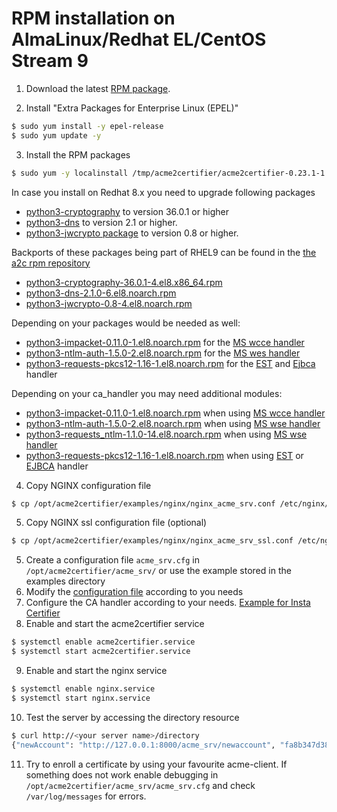<!-- markdownlint-disable  MD013 MD014 MD029 -->
<!-- wiki-title RPM installation on alma Linux 9 -->
# RPM installation on AlmaLinux/Redhat EL/CentOS Stream 9

1. Download the latest [RPM package](https://github.com/grindsa/acme2certifier/releases).

2. Install "Extra Packages for Enterprise Linux (EPEL)"

```bash
$ sudo yum install -y epel-release
$ sudo yum update -y
```

3. Install the RPM packages

```bash
$ sudo yum -y localinstall /tmp/acme2certifier/acme2certifier-0.23.1-1.0.noarch.rpm
```

In case you install on Redhat 8.x you need to upgrade following packages

- [python3-cryptography](https://cryptography.io/en/latest/) to version 36.0.1 or higher
- [python3-dns](https://www.dnspython.org/) to version 2.1 or higher.
- [python3-jwcrypto package](https://jwcrypto.readthedocs.io/en/latest/) to version 0.8 or higher.

Backports of these packages being part of RHEL9 can be found in the [the a2c rpm repository](https://github.com/grindsa/sbom/raw/main/rpm-repo/RPMs/rhel8)

- [python3-cryptography-36.0.1-4.el8.x86_64.rpm](https://github.com/grindsa/sbom/raw/main/rpm-repo/RPMs/rhel8/python3-cryptography-36.0.1-4.el8.x86_64.rpm)
- [python3-dns-2.1.0-6.el8.noarch.rpm](https://github.com/grindsa/sbom/raw/main/rpm-repo/RPMs/rhel8/python3-dns-2.1.0-6.el8.noarch.rpm)
- [python3-jwcrypto-0.8-4.el8.noarch.rpm](https://github.com/grindsa/sbom/raw/main/rpm-repo/RPMs/rhel8/python3-jwcrypto-0.8-4.el8.noarch.rpm)


Depending on your packages would be needed as well:
 - [python3-impacket-0.11.0-1.el8.noarch.rpm](https://github.com/grindsa/sbom/raw/main/rpm-repo/RPMs/rhel8/python3-impacket-0.11.0-1.el8.noarch.rpm) for the [MS wcce handler](https://github.com/grindsa/acme2certifier/blob/master/docs/mswcce.md)
 - [python3-ntlm-auth-1.5.0-2.el8.noarch.rpm](https://github.com/grindsa/sbom/raw/main/rpm-repo/RPMs/rhel8/python3-ntlm-auth-1.5.0-2.el8.noarch.rpm) for the [MS wes handler](https://github.com/grindsa/acme2certifier/blob/master/docs/mscertsrv.md)
 - [python3-requests-pkcs12-1.16-1.el8.noarch.rpm](https://github.com/grindsa/sbom/raw/main/rpm-repo/RPMs/rhel8/python3-requests_ntlm-1.1.0-14.el8.noarch.rpm) for the [EST](https://github.com/grindsa/acme2certifier/blob/master/docs/est.md) and [Ejbca](https://github.com/grindsa/acme2certifier/blob/master/docs/ejbca.md) handler


Depending on your ca_handler you may need additional modules:

- [python3-impacket-0.11.0-1.el8.noarch.rpm](https://github.com/grindsa/sbom/raw/main/rpm-repo/RPMs/rhel8/python3-impacket-0.11.0-1.el8.noarch.rpm) when using [MS wcce handler](https://github.com/grindsa/acme2certifier/blob/master/docs/mswcce.md)
- [python3-ntlm-auth-1.5.0-2.el8.noarch.rpm](https://github.com/grindsa/sbom/raw/main/rpm-repo/RPMs/rhel8/python3-ntlm-auth-1.5.0-2.el8.noarch.rpm) when using [MS wse handler](https://github.com/grindsa/acme2certifier/blob/master/docs/mscertsrv.md)
- [python3-requests_ntlm-1.1.0-14.el8.noarch.rpm](https://github.com/grindsa/sbom/raw/main/rpm-repo/RPMs/rhel8/python3-requests_ntlm-1.1.0-14.el8.noarch.rpm) when using [MS wse handler](https://github.com/grindsa/acme2certifier/blob/master/docs/mscertsrv.md)
- [python3-requests-pkcs12-1.16-1.el8.noarch.rpm](https://github.com/grindsa/sbom/raw/main/rpm-repo/RPMs/rhel8/python3-requests-pkcs12-1.16-1.el8.noarch.rpm) when using [EST](https://github.com/grindsa/acme2certifier/blob/master/docs/est.md) or [EJBCA](https://github.com/grindsa/acme2certifier/blob/master/docs/ejbca.md) handler

4. Copy NGINX configuration file

```bash
$ cp /opt/acme2certifier/examples/nginx/nginx_acme_srv.conf /etc/nginx/conf.d
```

5. Copy NGINX ssl configuration file (optional)

```bash
$ cp /opt/acme2certifier/examples/nginx/nginx_acme_srv_ssl.conf /etc/nginx/conf.d
```

5. Create a configuration file `acme_srv.cfg` in `/opt/acme2certifier/acme_srv/` or use the example stored in the examples directory
6. Modify the [configuration file](acme_srv.md) according to you needs
7. Configure the CA handler according to your needs. [Example for Insta Certifier](certifier.md)
8. Enable and start the acme2certifier service

```bash
$ systemctl enable acme2certifier.service
$ systemctl start acme2certifier.service
```

9. Enable and start the nginx service

```bash
$ systemctl enable nginx.service
$ systemctl start nginx.service
```

10. Test the server by accessing the directory resource

```bash
$ curl http://<your server name>/directory
{"newAccount": "http://127.0.0.1:8000/acme_srv/newaccount", "fa8b347d3849421ebc4b234205418805": "https://community.letsencrypt.org/t/adding-random-entries-to-the-directory/33417", "keyChange": "http://127.0.0.1:8000/acme_srv/key-change", "newNonce": "http://127.0.0.1:8000/acme_srv/newnonce", "meta": {"home": "https://github.com/grindsa/acme2certifier", "author": "grindsa <grindelsack@gmail.com>"}, "newOrder": "http://127.0.0.1:8000/acme_srv/neworders", "revokeCert": "http://127.0.0.1:8000/acme_srv/revokecert"}
```

11. Try to enroll a certificate by using your favourite acme-client. If something does not work enable debugging in `/opt/acme2certifier/acme_srv/acme_srv.cfg` and check `/var/log/messages` for errors.
